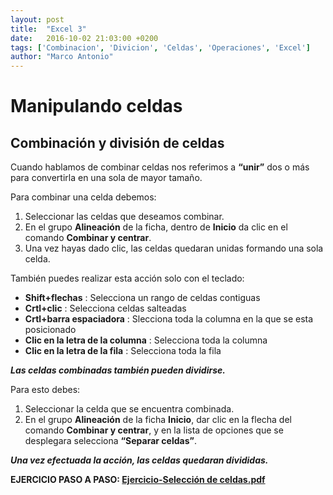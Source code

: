 ```yaml
---
layout: post
title:  "Excel 3"
date:   2016-10-02 21:03:00 +0200
tags: ['Combinacion', 'Divicion', 'Celdas', 'Operaciones', 'Excel']
author: "Marco Antonio"
---
```


# Manipulando celdas

## Combinación y división de celdas

Cuando hablamos de combinar celdas nos referimos a **“unir”** dos o más para convertirla en una sola de mayor tamaño.

Para combinar una celda debemos:

1. Seleccionar las celdas que deseamos combinar.
2. En el grupo **Alineación** de la ficha, dentro de **Inicio** da clic en el comando **Combinar y centrar**.
3. Una vez hayas dado clic, las celdas quedaran unidas formando una sola celda.

También puedes realizar esta acción solo con el teclado:

* **Shift+flechas**
    : Selecciona un rango de celdas contiguas
* **Crtl+clic**
    : Selecciona celdas salteadas
* **Crtl+barra espaciadora**
    : Slecciona toda la columna en la que se esta posicionado
* **Clic en la letra de la columna**
    : Selecciona toda la columna
* **Clic en la letra de la fila**
    : Selecciona toda la fila

***Las celdas combinadas también pueden dividirse.***

Para esto debes:

1. Seleccionar la celda que se encuentra combinada.
2. En el grupo **Alineación** de la ficha **Inicio**, dar clic en la flecha del comando **Combinar y centrar**, y en la lista de opciones que se desplegara selecciona **“Separar celdas”**.

***Una vez efectuada la acción, las celdas quedaran divididas.***

**EJERCICIO PASO A PASO: [Ejercicio-Selección de celdas.pdf](https://github.com/marcoC76/tics76/blob/gh-pages/Ejercicio-slecciondeceldas.pdf)**
